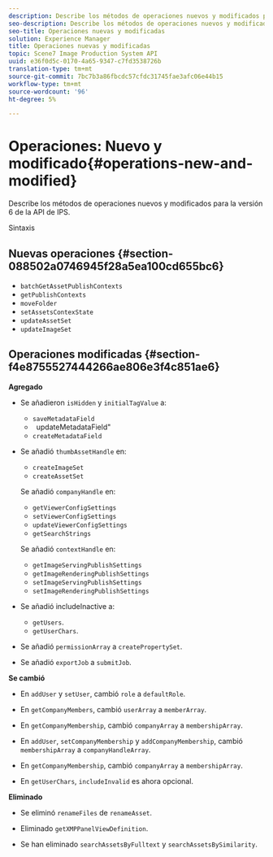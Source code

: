 ```yaml
---
description: Describe los métodos de operaciones nuevos y modificados para la versión 6 de la API de IPS.
seo-description: Describe los métodos de operaciones nuevos y modificados para la versión 6 de la API de IPS.
seo-title: Operaciones nuevas y modificadas
solution: Experience Manager
title: Operaciones nuevas y modificadas
topic: Scene7 Image Production System API
uuid: e36f0d5c-0170-4a65-9347-c7fd3538726b
translation-type: tm+mt
source-git-commit: 7bc7b3a86fbcdc57cfdc31745fae3afc06e44b15
workflow-type: tm+mt
source-wordcount: '96'
ht-degree: 5%

---
```



# Operaciones: Nuevo y modificado{#operations-new-and-modified}

Describe los métodos de operaciones nuevos y modificados para la versión 6 de la API de IPS.

Sintaxis

## Nuevas operaciones {#section-088502a0746945f28a5ea100cd655bc6}

* `batchGetAssetPublishContexts`
* `getPublishContexts`
* `moveFolder`
* `setAssetsContexState`
* `updateAssetSet`
* `updateImageSet`

## Operaciones modificadas {#section-f4e8755527444266ae806e3f4c851ae6}

**Agregado**

* Se añadieron `isHidden` y `initialTagValue` a:

   * `saveMetadataField`
   * ` `updateMetadataField&quot;
   * `createMetadataField`

* Se añadió `thumbAssetHandle` en:

   * `createImageSet`
   * `createAssetSet`

   Se añadió `companyHandle` en:

   * `getViewerConfigSettings`
   * `setViewerConfigSettings`
   * `updateViewerConfigSettings`
   * `getSearchStrings`

   Se añadió `contextHandle` en:

   * `getImageServingPublishSettings`
   * `getImageRenderingPublishSettings`
   * `setImageServingPublishSettings`
   * `setImageRenderingPublishSettings`



* Se añadió includeInactive a:

   * `getUsers`.
   * `getUserChars`.

* Se añadió `permissionArray` a `createPropertySet`.

* Se añadió `exportJob` a `submitJob`.

**Se cambió**

* En `addUser` y `setUser`, cambió `role` a `defaultRole`.

* En `getCompanyMembers`, cambió `userArray` a `memberArray`.

* En `getCompanyMembership`, cambió `companyArray` a `membershipArray`.

* En `addUser`, `setCompanyMembership` y `addCompanyMembership`, cambió `membershipArray` a `companyHandleArray`.

* En `getCompanyMembership`, cambió `companyArray` a `membershipArray`.

* En `getUserChars`, `includeInvalid` es ahora opcional.

**Eliminado**

* Se eliminó `renameFiles` de `renameAsset`.

* Eliminado `getXMPPanelViewDefinition`.
* Se han eliminado `searchAssetsByFulltext` y `searchAssetsBySimilarity`.

